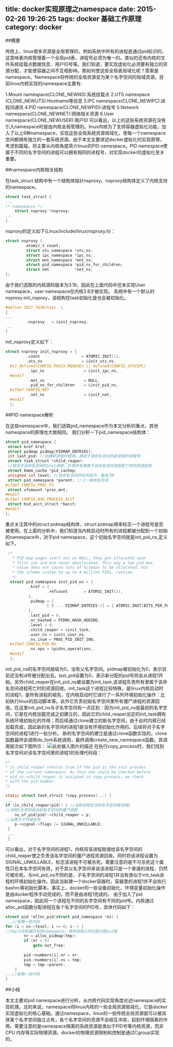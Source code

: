title: docker实现原理之namespace
date: 2015-02-26 19:26:25
tags:  docker 基础工作原理
category: docker
---

##概要

传统上，linux很多资源是全局管理的，例如系统中所有的进程是通过pid标识的，这意味着内核管理着一个全局pid表，进程号必须为唯一的。类似的还有内核的文件系统挂载点数据信息、用户ID号等。我们知道，要实现虚拟化必须要有独立的资源分配，才能使容器之间不互相影响，那如何使这些全局表局域化呢？答案是namespace。Namespace将传统的全局资源变为某个名字空间的局域资源。目前linux内核实现的namespace主要有:
<!-- more -->
1.Mount namespace(CLONE_NEWNS):系统挂载点
2.UTS namespace (CLONE_NEWUTS):Hostname等信息
3.IPC namespace(CLONE_NEWIPC):进程间通讯
4.PID namespace(CLONE_NEWPID):进程号
5.Network namespace(CLONE_NEWNET):网络相关资源
6.User namespace(CLONE_NEWUSER):用户ID
可以看出，以上的这些系统资源在没有引入namespace时是由内核全局管理的。linux内核为了支持容器虚拟化功能，加入了以上6种namespace，实现这些全局系统资源局域化，使每一个namespace空间都拥有独立的一套系统资源。由于本文主要讲述docker虚拟化的实现原理，考虑到篇幅，将主要从内核角度简介linux的PID namespace。PID namespace使属于不同的名字空间的进程可以拥有相同的进程号，对实现docker的虚拟化至关重要。

##namespace内核相关结构

在task_struct 结构中有一个结构体指针nsproxy。nsproxy结构体定义了内核支持的namespace。
```c
struct task_struct {
...
/* namespaces */
    struct nsproxy *nsproxy;
...
}
```
nsproxy的定义如下(Linux/include/linux/nsproxy.h)：
```c
struct nsproxy {
         atomic_t count;
         struct uts_namespace *uts_ns;
         struct ipc_namespace *ipc_ns;
         struct mnt_namespace *mnt_ns;
         struct pid_namespace *pid_ns_for_children;
         struct net           *net_ns;
};
```
由于我们选取的内核源码版本为3.19，因此在上面代码中还未实现User namespace，user namespace在内核3.8才被实现。
系统中有一个默认的nsproxy:init_nspoxy，该结构在task初始化是也会被初始化。
```c
#define INIT_TASK(tsk)  \
{
...
         .nsproxy   = &init_nsproxy,
...
}
```
init_nsproxy定义如下：
```c
struct nsproxy init_nsproxy = {
         .count                  = ATOMIC_INIT(1),
         .uts_ns                 = &init_uts_ns,
  #if defined(CONFIG_POSIX_MQUEUE) || defined(CONFIG_SYSVIPC)
          .ipc_ns                 = &init_ipc_ns,
  #endif
          .mnt_ns                 = NULL,
          .pid_ns_for_children    = &init_pid_ns,
  #ifdef CONFIG_NET
          .net_ns                 = &init_net,
  #endif
  };
```

##PID namespace解析

在这些namespace中，我们选取pid_namespace作为本文分析的重点，其他namespace的原理也大致相同。
我们分析一下pid_namespace结构体：
```c
struct pid_namespace {
 struct kref kref;
 struct pidmap pidmap[PIDMAP_ENTRIES];
 int last_pid; //创建新进程时使用，局部于该命名空间的新进程的进程号
 struct task_struct *child_reaper;
 //相当于该命名空间的init进程，负责所有隶属于该命名空间进程死亡时的资源回收
 struct kmem_cache *pid_cachep;
 unsigned int level; //该命名空间所在的层次，最高为0
 struct pid_namespace *parent; //上一级命名空间
#ifdef CONFIG_PROC_FS
 struct vfsmount *proc_mnt;
#endif
#ifdef CONFIG_BSD_PROCESS_ACCT
 struct bsd_acct_struct *bacct;
#endif
};
```
重点关注其中的struct pidmap结构体，struct pidmap用来标志一个进程号是否被使用。在上面的分析中，我们知道当内核启动时所有的进程都被分配到一个初始的namespace中，对于pid namespace，这个初始名字空间就是init_pid_ns,定义如下。
```c
 /*
   * PID-map pages start out as NULL, they get allocated upon
   * first use and are never deallocated. This way a low pid_max
   * value does not cause lots of bitmaps to be allocated, but
   * the scheme scales to up to 4 million PIDs, runtime.
   */
  struct pid_namespace init_pid_ns = {
          .kref = {
                  .refcount       = ATOMIC_INIT(2),
          },
          .pidmap = {
                  [ 0 ... PIDMAP_ENTRIES-1] = { ATOMIC_INIT(BITS_PER_PAGE), NULL }
          },
          .last_pid = 0,
          .nr_hashed = PIDNS_HASH_ADDING,
          .level = 0,
          .child_reaper = &init_task,
          .user_ns = &init_user_ns,
          .ns.inum = PROC_PID_INIT_INO,
  #ifdef CONFIG_PID_NS
          .ns.ops = &pidns_operations,
  #endif
  };
```
init_pid_ns的名字空间层级为0，没有父名字空间。pidmap被初始化为0，表示目前还没有id号被分配出去。last_pid设置为0，表示新分配的pid号将会从进程1开始。另外child_reaper在init_pid_ns被设置为init_task,该进程负责所有隶属于该命名空间进程死亡时的资源回收。init_task这个进程比较特殊，是linux内核启动时的进程1，是所有进程的祖先，在内核启动时它进行了一系列环境初始化操作：比如执行linux的启动脚本等。此外它负责初始名字空间里所有僵尸进程的资源回收。在这里init_pid_ns与子名字空间有一点区别：因为init_pid_ns是最初的名字空间，它是在内核加载完成之初建立的，因此它的child_reaper设定的init_task拥有系统环境初始化的作用；而后续通过clone建立的新名字空间，由于此时内核已经加载完成，因此新的名字空间的进程1是没有环境初始化作用的。后续将对子名字空间的进程1进行一些分析。
新的名字空间的建立是通过clone函数实现的。clone函数最终会调用do_fork系统调用，最终调用create_new_namespace函数。其调用层次如下图所示：
![此处输入图片的描述][1]
在执行copy_process时，我们找到名字空间对该名字空间里的进程1的处理代码段：
```c
/*
* is_child_reaper returns true if the pid is the init process
* of the current namespace. As this one could be checked before
* pid_ns->child_reaper is assigned in copy_process, we check
* with the pid number.
*/

static struct task_struct *copy_process(...) {
...
if (is_child_reaper(pid)) { //当前进程在当前名字空间是进程1
//进程1负责回收当前名字空间的僵尸进程
    ns_of_pid(pid)->child_reaper = p; 
//设置为不可被杀死
    p->signal->flags |= SIGNAL_UNKILLABLE; 
 }
 ...
 }
```
可以看出，对于名字空间的进程1，内核将该进程赋值给该名字空间的child_reaper使之负责该名字空间的僵尸进程资源回收。同时将该进程设置为SIGNAL_UNKILLABLE，标志该进程不可被杀死。需要注意的是不可杀死这个属性只在本名字空间有效，对于其父名字空间来说该进程只是一个普通的进程，仍然可被杀死。与init_pid_ns不同的是，子名字空间的进程1并没有类似于init_task进程的环境初始化操作。因此当新建一个docker容器时，容器里的进程1并不会执行bashrc等初始化脚本。事实上，docker的一些设备初始化、环境变量初始化操作是由docker程序手动完成的，而不是由进程1完成的。
由于加入了pid namespace，因此同一个进程在不同的名字空间有不同的pid号。内核通过alloc_pid函数分配进程在各个名字空间的PID号，具体代码如下：
```c
struct pid *alloc_pid(struct pid_namespace *ns) {
...//省略一些代码
for (i = ns->level; i >= 0; i--) {  
//tmp为当前遍历到的namespace，使用其独立的位图分配pid值  
        nr = alloc_pidmap(tmp);  
        if (nr < 0)  
            goto out_free;  
  
        pid->numbers[i].nr = nr;  
        pid->numbers[i].ns = tmp;  
        tmp = tmp->parent;  
    }    
...//省略一些代码
}
```

##小结

本文主要对pid namespace进行分析，从内核代码实现角度论述namespace的实现机理。总的来说，namespace将linux内核的一些全局资源局域化，它是docker实现虚拟化的核心基础。通过namespace，linux的一些传统全局资源就可以被具体某个名字空间独立占有，各个名字空间的资源不会相互冲突，起到环境隔离的作用。需要注意的是namespace隔离的系统资源是类似于PID号等内核资源，而非CPU 内存等实际物理资源。docker的物理资源限制和控制是通过Cgroup实现的。



  [1]: http://7u2qr4.com1.z0.glb.clouddn.com/blog_%E5%9B%BE%E7%89%877.jpg